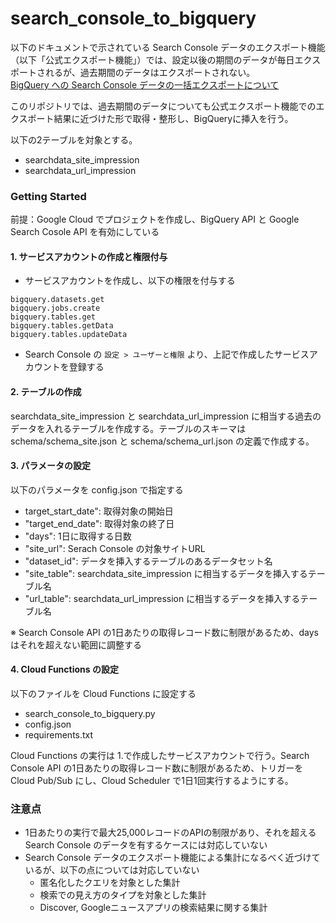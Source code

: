 # search_console_to_bigquery

以下のドキュメントで示されている Search Console データのエクスポート機能（以下「公式エクスポート機能」）では、設定以後の期間のデータが毎日エクスポートされるが、過去期間のデータはエクスポートされない。  
[BigQuery への Search Console データの一括エクスポートについて](https://support.google.com/webmasters/answer/12918484)

このリポジトリでは、過去期間のデータについても公式エクスポート機能でのエクスポート結果に近づけた形で取得・整形し、BigQueryに挿入を行う。

以下の2テーブルを対象とする。
- searchdata_site_impression
- searchdata_url_impression

### Getting Started
前提：Google Cloud でプロジェクトを作成し、BigQuery API と Google Search Cosole API を有効にしている

#### 1. サービスアカウントの作成と権限付与
- サービスアカウントを作成し、以下の権限を付与する
```
bigquery.datasets.get
bigquery.jobs.create
bigquery.tables.get
bigquery.tables.getData
bigquery.tables.updateData
```
- Search Console の `設定 > ユーザーと権限` より、上記で作成したサービスアカウントを登録する

#### 2. テーブルの作成
searchdata_site_impression と searchdata_url_impression に相当する過去のデータを入れるテーブルを作成する。テーブルのスキーマは schema/schema_site.json と schema/schema_url.json の定義で作成する。

#### 3. パラメータの設定
以下のパラメータを config.json で指定する
- target_start_date": 取得対象の開始日
- "target_end_date": 取得対象の終了日
- "days": 1日に取得する日数
- "site_url": Serach Console の対象サイトURL
- "dataset_id": データを挿入するテーブルのあるデータセット名
- "site_table": searchdata_site_impression に相当するデータを挿入するテーブル名
- "url_table": searchdata_url_impression に相当するデータを挿入するテーブル名

※ Search Console API の1日あたりの取得レコード数に制限があるため、daysはそれを超えない範囲に調整する

#### 4. Cloud Functions の設定
以下のファイルを Cloud Functions に設定する
- search_console_to_bigquery.py
- config.json
- requirements.txt

Cloud Functions の実行は 1.で作成したサービスアカウントで行う。Search Console API の1日あたりの取得レコード数に制限があるため、トリガーを Cloud Pub/Sub にし、Cloud Scheduler で1日1回実行するようにする。

### 注意点
- 1日あたりの実行で最大25,000レコードのAPIの制限があり、それを超える Search Console のデータを有するケースには対応していない
-  Search Console データのエクスポート機能による集計になるべく近づけているが、以下の点については対応していない
    - 匿名化したクエリを対象とした集計
    - 検索での見え方のタイプを対象とした集計
    - Discover, Googleニュースアプリの検索結果に関する集計
